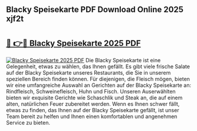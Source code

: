 ## Blacky Speisekarte PDF Download Online 2025 xjf2t

# <h2><a href="http://gcdu18.nevu.top/?p=Blacky+Speisekarte">🔗 👉🔴 Blacky Speisekarte 2025 PDF</a></h2>

[![Blacky Speisekarte 2025 PDF](https://i.imgur.com/dBaPXMq.png)](http://gcdu18.nevu.top/?p=Blacky+Speisekarte)
Die Blacky Speisekarte ist eine Gelegenheit, etwas zu wählen, das Ihnen gefällt. Es gibt viele frische Salate auf der Blacky Speisekarte unseres Restaurants, die Sie in unserem speziellen Bereich finden können. Für diejenigen, die Fleisch mögen, bieten wir eine umfangreiche Auswahl an Gerichten auf der Blacky Speisekarte an: Rindfleisch, Schweinefleisch, Huhn und Fisch. Unseren Auserwählten bieten wir exquisite Gerichte wie Schaschlik und Steak an, die auf einem alten, natürlichen Feuer zubereitet werden. Wenn es Ihnen schwer fällt, etwas zu finden, das Ihnen auf der Blacky Speisekarte gefällt, ist unser Team bereit zu helfen und Ihnen einen komfortablen und angenehmen Service zu bieten.
